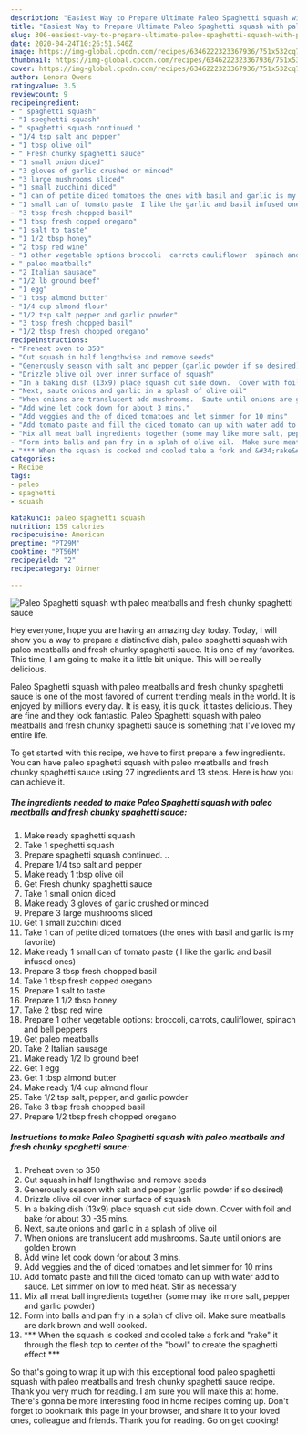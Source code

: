 ```yaml
---
description: "Easiest Way to Prepare Ultimate Paleo Spaghetti squash with paleo meatballs and fresh chunky spaghetti sauce"
title: "Easiest Way to Prepare Ultimate Paleo Spaghetti squash with paleo meatballs and fresh chunky spaghetti sauce"
slug: 306-easiest-way-to-prepare-ultimate-paleo-spaghetti-squash-with-paleo-meatballs-and-fresh-chunky-spaghetti-sauce
date: 2020-04-24T10:26:51.540Z
image: https://img-global.cpcdn.com/recipes/6346222323367936/751x532cq70/paleo-spaghetti-squash-with-paleo-meatballs-and-fresh-chunky-spaghetti-sauce-recipe-main-photo.jpg
thumbnail: https://img-global.cpcdn.com/recipes/6346222323367936/751x532cq70/paleo-spaghetti-squash-with-paleo-meatballs-and-fresh-chunky-spaghetti-sauce-recipe-main-photo.jpg
cover: https://img-global.cpcdn.com/recipes/6346222323367936/751x532cq70/paleo-spaghetti-squash-with-paleo-meatballs-and-fresh-chunky-spaghetti-sauce-recipe-main-photo.jpg
author: Lenora Owens
ratingvalue: 3.5
reviewcount: 9
recipeingredient:
- " spaghetti squash"
- "1 speghetti squash"
- " spaghetti squash continued "
- "1/4 tsp salt and pepper"
- "1 tbsp olive oil"
- " Fresh chunky spaghetti sauce"
- "1 small onion diced"
- "3 gloves of garlic crushed or minced"
- "3 large mushrooms sliced"
- "1 small zucchini diced"
- "1 can of petite diced tomatoes the ones with basil and garlic is my favorite"
- "1 small can of tomato paste  I like the garlic and basil infused ones"
- "3 tbsp fresh chopped basil"
- "1 tbsp fresh copped oregano"
- "1 salt to taste"
- "1 1/2 tbsp honey"
- "2 tbsp red wine"
- "1 other vegetable options broccoli  carrots cauliflower  spinach and bell peppers"
- " paleo meatballs"
- "2 Italian sausage"
- "1/2 lb ground beef"
- "1 egg"
- "1 tbsp almond butter"
- "1/4 cup almond flour"
- "1/2 tsp salt pepper and garlic powder"
- "3 tbsp fresh chopped basil"
- "1/2 tbsp fresh chopped oregano"
recipeinstructions:
- "Preheat oven to 350"
- "Cut squash in half lengthwise and remove seeds"
- "Generously season with salt and pepper (garlic powder if so desired)"
- "Drizzle olive oil over inner surface of squash"
- "In a baking dish (13x9) place squash cut side down.  Cover with foil and bake for about 30 -35 mins."
- "Next, saute onions and garlic in a splash of olive oil"
- "When onions are translucent add mushrooms.  Saute until onions are golden brown"
- "Add wine let cook down for about 3 mins."
- "Add veggies and the of diced tomatoes and let simmer for 10 mins"
- "Add tomato paste and fill the diced tomato can up with water add to sauce.  Let simmer on low to med heat. Stir as necessary"
- "Mix all meat ball ingredients together (some may like more salt, pepper and garlic powder)"
- "Form into balls and pan fry in a splah of olive oil.  Make sure meatballs are dark brown and well cooked."
- "*** When the squash is cooked and cooled take a fork and &#34;rake&#34; it through the flesh top to center of the &#34;bowl&#34; to create the spaghetti effect ***"
categories:
- Recipe
tags:
- paleo
- spaghetti
- squash

katakunci: paleo spaghetti squash 
nutrition: 159 calories
recipecuisine: American
preptime: "PT29M"
cooktime: "PT56M"
recipeyield: "2"
recipecategory: Dinner

---
```



![Paleo Spaghetti squash with paleo meatballs and fresh chunky spaghetti sauce](https://img-global.cpcdn.com/recipes/6346222323367936/751x532cq70/paleo-spaghetti-squash-with-paleo-meatballs-and-fresh-chunky-spaghetti-sauce-recipe-main-photo.jpg)

Hey everyone, hope you are having an amazing day today. Today, I will show you a way to prepare a distinctive dish, paleo spaghetti squash with paleo meatballs and fresh chunky spaghetti sauce. It is one of my favorites. This time, I am going to make it a little bit unique. This will be really delicious.

Paleo Spaghetti squash with paleo meatballs and fresh chunky spaghetti sauce is one of the most favored of current trending meals in the world. It is enjoyed by millions every day. It is easy, it is quick, it tastes delicious. They are fine and they look fantastic. Paleo Spaghetti squash with paleo meatballs and fresh chunky spaghetti sauce is something that I've loved my entire life.




To get started with this recipe, we have to first prepare a few ingredients. You can have paleo spaghetti squash with paleo meatballs and fresh chunky spaghetti sauce using 27 ingredients and 13 steps. Here is how you can achieve it.

##### The ingredients needed to make Paleo Spaghetti squash with paleo meatballs and fresh chunky spaghetti sauce:

1. Make ready  spaghetti squash
1. Take 1 speghetti squash
1. Prepare  spaghetti squash continued. ..
1. Prepare 1/4 tsp salt and pepper
1. Make ready 1 tbsp olive oil
1. Get  Fresh chunky spaghetti sauce
1. Take 1 small onion diced
1. Make ready 3 gloves of garlic crushed or minced
1. Prepare 3 large mushrooms sliced
1. Get 1 small zucchini diced
1. Take 1 can of petite diced tomatoes (the ones with basil and garlic is my favorite)
1. Make ready 1 small can of tomato paste ( I like the garlic and basil infused ones)
1. Prepare 3 tbsp fresh chopped basil
1. Take 1 tbsp fresh copped oregano
1. Prepare 1 salt to taste
1. Prepare 1 1/2 tbsp honey
1. Take 2 tbsp red wine
1. Prepare 1 other vegetable options: broccoli,  carrots, cauliflower,  spinach and bell peppers
1. Get  paleo meatballs
1. Take 2 Italian sausage
1. Make ready 1/2 lb ground beef
1. Get 1 egg
1. Get 1 tbsp almond butter
1. Make ready 1/4 cup almond flour
1. Take 1/2 tsp salt, pepper, and garlic powder
1. Take 3 tbsp fresh chopped basil
1. Prepare 1/2 tbsp fresh chopped oregano




##### Instructions to make Paleo Spaghetti squash with paleo meatballs and fresh chunky spaghetti sauce:

1. Preheat oven to 350
1. Cut squash in half lengthwise and remove seeds
1. Generously season with salt and pepper (garlic powder if so desired)
1. Drizzle olive oil over inner surface of squash
1. In a baking dish (13x9) place squash cut side down.  Cover with foil and bake for about 30 -35 mins.
1. Next, saute onions and garlic in a splash of olive oil
1. When onions are translucent add mushrooms.  Saute until onions are golden brown
1. Add wine let cook down for about 3 mins.
1. Add veggies and the of diced tomatoes and let simmer for 10 mins
1. Add tomato paste and fill the diced tomato can up with water add to sauce.  Let simmer on low to med heat. Stir as necessary
1. Mix all meat ball ingredients together (some may like more salt, pepper and garlic powder)
1. Form into balls and pan fry in a splah of olive oil.  Make sure meatballs are dark brown and well cooked.
1. *** When the squash is cooked and cooled take a fork and &#34;rake&#34; it through the flesh top to center of the &#34;bowl&#34; to create the spaghetti effect ***




So that's going to wrap it up with this exceptional food paleo spaghetti squash with paleo meatballs and fresh chunky spaghetti sauce recipe. Thank you very much for reading. I am sure you will make this at home. There's gonna be more interesting food in home recipes coming up. Don't forget to bookmark this page in your browser, and share it to your loved ones, colleague and friends. Thank you for reading. Go on get cooking!
